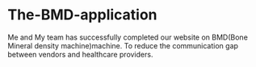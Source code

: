 # The-BMD-application
Me and My team has successfully completed our website on BMD(Bone Mineral density machine)machine. To reduce the communication gap between vendors and healthcare providers. 
